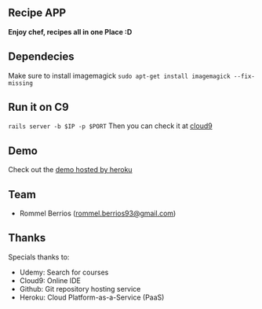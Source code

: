 Recipe APP
----------

**Enjoy chef, recipes all in one Place :D** 
## Dependecies
Make sure to install imagemagick
`sudo apt-get install imagemagick --fix-missing`

## Run it on C9
`rails server -b $IP -p $PORT`
Then you can check it at [cloud9](https://udemy-recipemanager-tony09.c9users.io/)

## Demo
Check out the [demo hosted by heroku](http://kaiman-myrecipes.herokuapp.com/)

## Team
* Rommel Berrios (rommel.berrios93@gmail.com)

## Thanks
Specials thanks to:
* Udemy: Search for courses
* Cloud9: Online IDE
* Github: Git repository hosting service
* Heroku: Cloud Platform-as-a-Service (PaaS)

